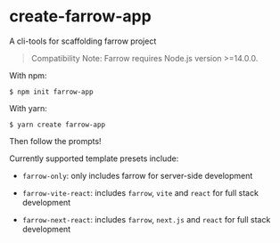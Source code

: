 # create-farrow-app

A cli-tools for scaffolding farrow project

> Compatibility Note: Farrow requires Node.js version >=14.0.0.

With npm:

```shell
$ npm init farrow-app
```

With yarn:

```shell
$ yarn create farrow-app
```

Then follow the prompts!

Currently supported template presets include:

- `farrow-only`: only includes farrow for server-side development

- `farrow-vite-react`: includes `farrow`, `vite` and `react` for full stack development

- `farrow-next-react`: includes `farrow`, `next.js` and `react` for full stack development
